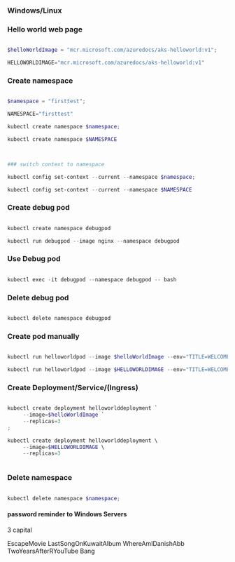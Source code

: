 ### Windows/Linux

### Hello world web page

```powershell

$helloWorldImage = "mcr.microsoft.com/azuredocs/aks-helloworld:v1";

HELLOWORLDIMAGE="mcr.microsoft.com/azuredocs/aks-helloworld:v1"

```


### Create namespace

```powershell

$namespace = "firsttest";

NAMESPACE="firsttest"

kubectl create namespace $namespace;

kubectl create namespace $NAMESPACE



### switch context to namespace

kubectl config set-context --current --namespace $namespace;

kubectl config set-context --current --namespace $NAMESPACE


```

### Create debug pod

```powershell

kubectl create namespace debugpod

kubectl run debugpod --image nginx --namespace debugpod


```

### Use Debug pod

```powershell

kubectl exec -it debugpod --namespace debugpod -- bash

```

### Delete debug pod

```powershell

kubectl delete namespace debugpod

```

### Create pod manually

```powershell

kubectl run helloworldpod --image $helloWorldImage --env="TITLE=WELCOME TO KUBE CLASS!"

kubectl run helloworldpod --image $HELLOWORLDIMAGE --env="TITLE=WELCOME TO KUBE CLASS!"

```

### Create Deployment/Service/(Ingress)

```powershell

kubectl create deployment helloworlddeployment `
     --image=$helloWorldImage `
     --replicas=3 
;

kubectl create deployment helloworlddeployment \
     --image=$HELLOWORLDIMAGE \
     --replicas=3



```

### Delete namespace

```powershell

kubectl delete namespace $namespace;

```


#### password reminder to Windows Servers

3 capital

EscapeMovie  LastSongOnKuwaitAlbum WhereAmIDanishAbb TwoYearsAfterRYouTube Bang


